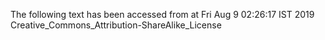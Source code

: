The following text has been accessed from at Fri Aug 9 02:26:17 IST 2019
Creative_Commons_Attribution-ShareAlike_License
